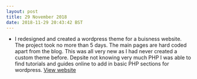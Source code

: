 ```yaml
---
layout: post
title: 29 November 2018 
date: 2018-11-29 20:43:42 BST
---
```

+ I redesigned and created a wordpress theme for a buisness website. The project took no more than 5 days. The main pages are hard coded apart from the blog. This was all very new as I had never created a custom theme before. Depsite not knowing very much PHP I was able to find tutorials and guides online to add in basic PHP sections for wordpress. [View website](http://tubular-systems.com)


